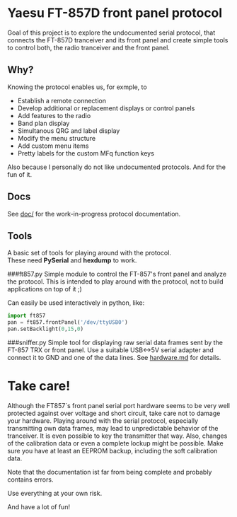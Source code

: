 # Yaesu FT-857D front panel protocol 
Goal of this project is to explore the undocumented serial protocol, that connects the FT-857D tranceiver and its front panel and create simple tools to control both, the radio tranceiver and the front panel.

## Why?
Knowing the protocol enables us, for exmple, to
 * Establish a remote connection
 * Develop additional or replacement displays or control panels
 * Add features to the radio
  * Band plan display
  * Simultanous QRG and label display
 * Modify the menu structure
  * Add custom menu items
  * Pretty labels for the custom MFq function keys
 
Also because I personally do not like undocumented protocols. And for the fun of it.

## Docs
See [doc/](doc/) for the work-in-progress protocol documentation.

## Tools
A basic set of tools for playing around with the protocol.<br>
These need __PySerial__ and __hexdump__ to work.

###ft857.py
 Simple module to control the FT-857's front panel and analyze the protocol. This is intended to play around with the protocol, not to build applications on top of it ;)

 Can easily be used interactively in python, like:
 ```python
 import ft857
 pan = ft857.frontPanel('/dev/ttyUSB0')
 pan.setBacklight(0,15,0)
 ```
###sniffer.py
 Simple tool for displaying raw serial data frames sent by the FT-857 TRX or front panel. Use a suitable USB<->5V serial adapter and connect it to GND and one of the data lines. See [hardware.md](doc/hardware.md) for details.


# Take care!
Although the FT857´s front panel serial port hardware seems to be very well protected against over voltage and short circuit, take care not to damage your hardware. Playing around with the serial protocol, especially transmitting own data frames, may lead to unpredictable behavior of the tranceiver. It is even possible to key the transmitter that way. Also, changes of the calibration data or even a complete lockup might be possible. Make sure you have at least an EEPROM backup, including the soft calibration data.

Note that the documentation ist far from being complete and probably contains errors.

Use everything at your own risk. 

And have a lot of fun!
